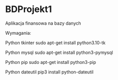 # BDProjekt1
Aplikacja finansowa na bazy danych

Wymagania:

Python tkinter
sudo apt-get install python3.10-tk

Python mysql
sudo apt-get install python3-pymysql

Python pip
sudo apt-get install python3-pip

Python dateutil
pip3 install python-dateutil

